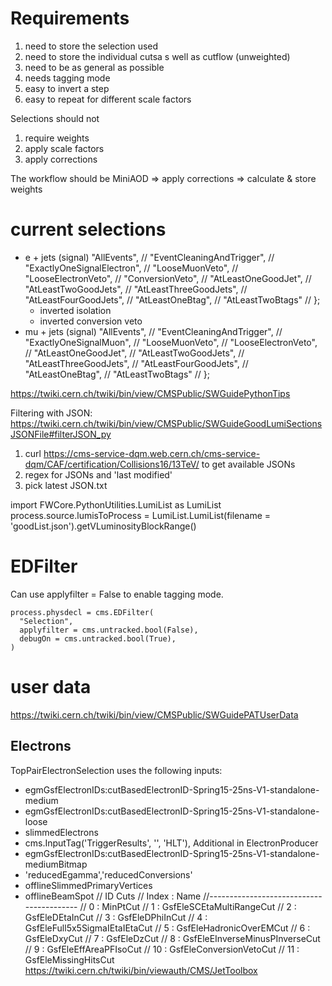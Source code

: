 # Requirements
1) need to store the selection used
2) need to store the individual cutsa s well as cutflow (unweighted)
3) need to be as general as possible
4) needs tagging mode
5) easy to invert a step
6) easy to repeat for different scale factors

Selections should not
1) require weights
2) apply scale factors
3) apply corrections

The workflow should be
MiniAOD => apply corrections => calculate & store weights


# current selections
 - e + jets (signal)
 "AllEvents", //
				"EventCleaningAndTrigger", //
				"ExactlyOneSignalElectron", //
				"LooseMuonVeto", //
				"LooseElectronVeto", //
				"ConversionVeto", //
				"AtLeastOneGoodJet", //
				"AtLeastTwoGoodJets", //
				"AtLeastThreeGoodJets", //
				"AtLeastFourGoodJets", //
				"AtLeastOneBtag", //
				"AtLeastTwoBtags" //
		};
	- inverted isolation
	- inverted conversion veto
 - mu + jets (signal)
 "AllEvents", //
				"EventCleaningAndTrigger", //
				"ExactlyOneSignalMuon", //
				"LooseMuonVeto", //
				"LooseElectronVeto", //
				"AtLeastOneGoodJet", //
				"AtLeastTwoGoodJets", //
				"AtLeastThreeGoodJets", //
				"AtLeastFourGoodJets", //
				"AtLeastOneBtag", //
				"AtLeastTwoBtags" //
		};
		
		
		
		
https://twiki.cern.ch/twiki/bin/view/CMSPublic/SWGuidePythonTips


Filtering with JSON: https://twiki.cern.ch/twiki/bin/view/CMSPublic/SWGuideGoodLumiSectionsJSONFile#filterJSON_py
1) curl https://cms-service-dqm.web.cern.ch/cms-service-dqm/CAF/certification/Collisions16/13TeV/ to get available JSONs
2) regex for JSONs and 'last modified'
3) pick latest JSON.txt


import FWCore.PythonUtilities.LumiList as LumiList
process.source.lumisToProcess = LumiList.LumiList(filename = 'goodList.json').getVLuminosityBlockRange()


# EDFilter
Can use applyfilter = False to enable tagging mode.
```
process.physdecl = cms.EDFilter(
  "Selection",
  applyfilter = cms.untracked.bool(False),
  debugOn = cms.untracked.bool(True),
)
```




# user data
https://twiki.cern.ch/twiki/bin/view/CMSPublic/SWGuidePATUserData
## Electrons
TopPairElectronSelection uses the following inputs:
 - egmGsfElectronIDs:cutBasedElectronID-Spring15-25ns-V1-standalone-medium
 - egmGsfElectronIDs:cutBasedElectronID-Spring15-25ns-V1-standalone-loose
 - slimmedElectrons
 - cms.InputTag('TriggerResults', '', 'HLT'),
Additional in ElectronProducer
 - egmGsfElectronIDs:cutBasedElectronID-Spring15-25ns-V1-standalone-mediumBitmap
 - 'reducedEgamma','reducedConversions'
 - offlineSlimmedPrimaryVertices
 - offlineBeamSpot
// ID Cuts
	// Index : Name
	//-----------------------------------------
	//   0   : MinPtCut
	//   1   : GsfEleSCEtaMultiRangeCut
	//   2   : GsfEleDEtaInCut
	//   3   : GsfEleDPhiInCut
	//   4   : GsfEleFull5x5SigmaIEtaIEtaCut
	//   5   : GsfEleHadronicOverEMCut
	//   6   : GsfEleDxyCut
	//   7   : GsfEleDzCut
	//   8   : GsfEleEInverseMinusPInverseCut
	//   9   : GsfEleEffAreaPFIsoCut
	//   10  : GsfEleConversionVetoCut
	//   11  : GsfEleMissingHitsCut
https://twiki.cern.ch/twiki/bin/viewauth/CMS/JetToolbox

